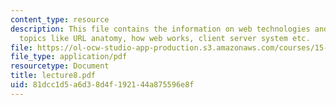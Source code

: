 ```yaml
---
content_type: resource
description: This file contains the information on web technologies and covers the
  topics like URL anatomy, how web works, client server system etc.
file: https://ol-ocw-studio-app-production.s3.amazonaws.com/courses/15-561-information-technology-essentials-spring-2005/81dcc1d5a6d38d4f192144a875596e8f_lecture8.pdf
file_type: application/pdf
resourcetype: Document
title: lecture8.pdf
uid: 81dcc1d5-a6d3-8d4f-1921-44a875596e8f
---
```

